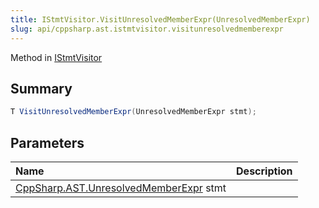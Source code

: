 ```yaml
---
title: IStmtVisitor.VisitUnresolvedMemberExpr(UnresolvedMemberExpr)
slug: api/cppsharp.ast.istmtvisitor.visitunresolvedmemberexpr
---
```

Method in [IStmtVisitor](/api/cppsharp/ast/istmtvisitor)

## Summary



```csharp
T VisitUnresolvedMemberExpr(UnresolvedMemberExpr stmt);
```

## Parameters

|Name|Description|
|:---|:---|
|[CppSharp.AST.UnresolvedMemberExpr](/api/cppsharp/ast/unresolvedmemberexpr) stmt||


